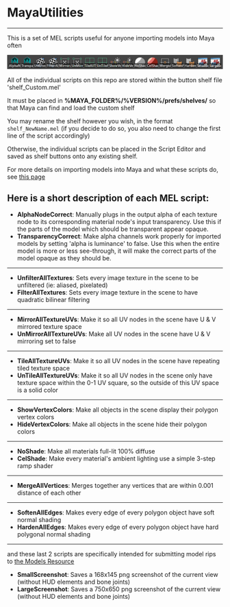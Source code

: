 # MayaUtilities

---

This is a set of MEL scripts useful for anyone importing models into Maya often

![Custom Shelf](img/shelf.png)

All of the individual scripts on this repo are stored within the button shelf file 'shelf_Custom.mel'

It must be placed in **%MAYA_FOLDER%/%VERSION%/prefs/shelves/** so that Maya can find and load the custom shelf

You may rename the shelf however you wish, in the format `shelf_NewName.mel` (if you decide to do so, you also need to change the first line of the script accordingly)

Otherwise, the individual scripts can be placed in the Script Editor and saved as shelf buttons onto any existing shelf.



For more details on importing models into Maya and what these scripts do, see [this page](https://github.com/scurest/apicula/wiki/IMPORT:-Maya)

Here is a short description of each MEL script:
---
- **AlphaNodeCorrect**: Manually plugs in the output alpha of each texture node to its corresponding material node's input transparency. Use this if the parts of the model which should be transparent appear opaque.
- **TransparencyCorrect**: Make alpha channels work properly for imported models by setting 'alpha is luminance' to false. Use this when the entire model is more or less see-through, it will make the correct parts of the model opaque as they should be.
---
- **UnfilterAllTextures**: Sets every image texture in the scene to be unfiltered (ie: aliased, pixelated)
- **FilterAllTextures**: Sets every image texture in the scene to have quadratic bilinear filtering
---
- **MirrorAllTextureUVs**: Make it so all UV nodes in the scene have U & V mirrored texture space
- **UnMirrorAllTextureUVs**: Make all UV nodes in the scene have U & V mirroring set to false
---
- **TileAllTextureUVs**: Make it so all UV nodes in the scene have repeating tiled texture space
- **UnTileAllTextureUVs**: Make it so all UV nodes in the scene only have texture space within the 0-1 UV square, so the outside of this UV space is a solid color
---
- **ShowVertexColors**: Make all objects in the scene display their polygon vertex colors
- **HideVertexColors**: Make all objects in the scene hide their polygon colors
---
- **NoShade**: Make all materials full-lit 100% diffuse
- **CelShade**: Make every material's ambient lighting use a simple 3-step ramp shader
---
- **MergeAllVertices**: Merges together any vertices that are within 0.001 distance of each other
---
- **SoftenAllEdges**: Makes every edge of every polygon object have soft normal shading
- **HardenAllEdges**: Makes every edge of every polygon object have hard polygonal normal shading
---
and these last 2 scripts are specifically intended for submitting model rips to [the Models Resource](https://www.models-resource.com/)
- **SmallScreenshot**: Saves a 168x145 png screenshot of the current view (without HUD elements and bone joints)
- **LargeScreenshot**: Saves a 750x650 png screenshot of the current view (without HUD elements and bone joints)
